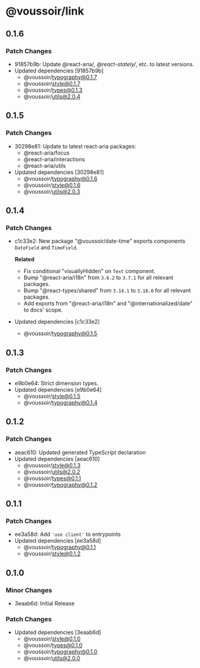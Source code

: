 # @voussoir/link

## 0.1.6

### Patch Changes

- 91857b9b: Update @react-aria/_, @react-stately/_, etc. to latest versions.
- Updated dependencies [91857b9b]
  - @voussoir/typography@0.1.7
  - @voussoir/style@0.1.7
  - @voussoir/types@0.1.3
  - @voussoir/utils@2.0.4

## 0.1.5

### Patch Changes

- 30298e81: Update to latest react-aria packages:
  - @react-aria/focus
  - @react-aria/interactions
  - @react-aria/utils
- Updated dependencies [30298e81]
  - @voussoir/typography@0.1.6
  - @voussoir/style@0.1.6
  - @voussoir/utils@2.0.3

## 0.1.4

### Patch Changes

- c1c33e2: New package "@voussoir/date-time" exports components `DateField` and
  `TimeField`.

  **Related**

  - Fix conditional "visuallyHidden" on `Text` component.
  - Bump "@react-aria/i18n" from `3.6.2` to `3.7.1` for all relevant packages.
  - Bump "@react-types/shared" from `3.14.1` to `3.18.0` for all relevant
    packages.
  - Add exports from "@react-aria/i18n" and "@internationalized/date" to docs'
    scope.

- Updated dependencies [c1c33e2]
  - @voussoir/typography@0.1.5

## 0.1.3

### Patch Changes

- e9b0e64: Strict dimension types.
- Updated dependencies [e9b0e64]
  - @voussoir/style@0.1.5
  - @voussoir/typography@0.1.4

## 0.1.2

### Patch Changes

- aeac610: Updated generated TypeScript declaration
- Updated dependencies [aeac610]
  - @voussoir/style@0.1.3
  - @voussoir/utils@2.0.2
  - @voussoir/types@0.1.1
  - @voussoir/typography@0.1.2

## 0.1.1

### Patch Changes

- ee3a58d: Add `'use client'` to entrypoints
- Updated dependencies [ee3a58d]
  - @voussoir/typography@0.1.1
  - @voussoir/style@0.1.2

## 0.1.0

### Minor Changes

- 3eaab6d: Initial Release

### Patch Changes

- Updated dependencies [3eaab6d]
  - @voussoir/style@0.1.0
  - @voussoir/types@0.1.0
  - @voussoir/typography@0.1.0
  - @voussoir/utils@2.0.0
